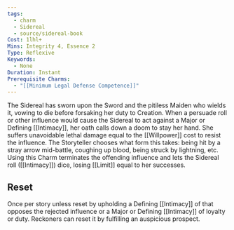 ```yaml
---
tags:
  - charm
  - Sidereal
  - source/sidereal-book
Cost: 1lhl+
Mins: Integrity 4, Essence 2
Type: Reflexive
Keywords:
  - None
Duration: Instant
Prerequisite Charms:
  - "[[Minimum Legal Defense Competence]]"
---
```

The Sidereal has sworn upon the Sword and the pitiless Maiden who wields it, vowing to die before forsaking her duty to Creation. When a persuade roll or other influence would cause the Sidereal to act against a Major or Defining [[Intimacy]], her oath calls down a doom to stay her hand. She suffers unavoidable lethal damage equal to the [[Willpower]] cost to resist the influence. The Storyteller chooses what form this takes: being hit by a stray arrow mid-battle, coughing up blood, being struck by lightning, etc. Using this Charm terminates the offending influence and lets the Sidereal roll ([[Intimacy]]) dice, losing [[Limit]] equal to her successes. 
## Reset
Once per story unless reset by upholding a Defining [[Intimacy]] of that opposes the rejected influence or a Major or Defining [[Intimacy]] of loyalty or duty. Reckoners can reset it by fulfilling an auspicious prospect. 
